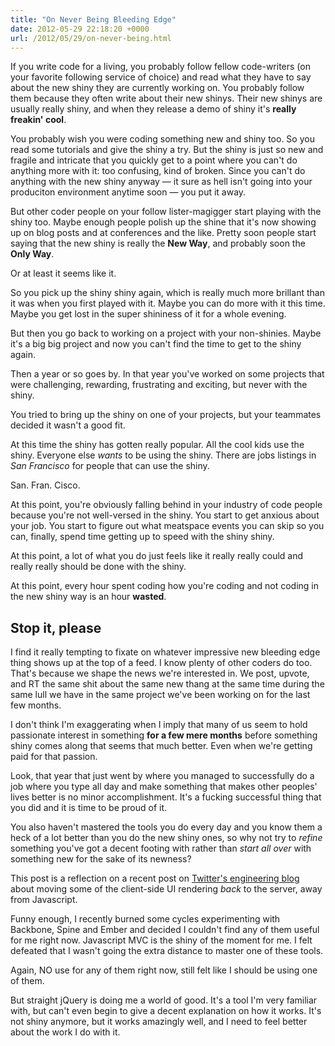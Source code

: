 ```yaml
---
title: "On Never Being Bleeding Edge"
date: 2012-05-29 22:18:20 +0000
url: /2012/05/29/on-never-being.html
---
```


If you write code for a living, you probably follow fellow code-writers (on your favorite following service of choice) and read what they have to say about the new shiny they are currently working on. You probably follow them because they often write about their new shinys. Their new shinys are usually really shiny, and when they release a demo of shiny it's **really freakin' cool**.

You probably wish you were coding something new and shiny too. So you read some tutorials and give the shiny a try. But the shiny is just so new and fragile and intricate that you quickly get to a point where you can't do anything more with it: too confusing, kind of broken. Since you can't do anything with the new shiny anyway — it sure as hell isn't going into your produciton environment anytime soon — you put it away.

But other coder people on your follow lister-magigger start playing with the shiny too. Maybe enough people polish up the shine that it's now showing up on blog posts and at conferences and the like. Pretty soon people start saying that the new shiny is really the **New Way**, and probably soon the **Only Way**.

Or at least it seems like it.

So you pick up the shiny shiny again, which is really much more brillant than it was when you first played with it. Maybe you can do more with it this time. Maybe you get lost in the super shininess of it for a whole evening.

But then you go back to working on a project with your non-shinies. Maybe it's a big big project and now you can't find the time to get to the shiny again.

Then a year or so goes by. In that year you've worked on some projects that were challenging, rewarding, frustrating and exciting, but never with the shiny.

You tried to bring up the shiny on one of your projects, but your teammates decided it wasn't a good fit.

At this time the shiny has gotten really popular. All the cool kids use the shiny. Everyone else _wants_ to be using the shiny. There are jobs listings in _San Francisco_ for people that can use the shiny.

San. Fran. Cisco.

At this point, you're obviously falling behind in your industry of code people because you're not well-versed in the shiny. You start to get anxious about your job. You start to figure out what meatspace events you can skip so you can, finally, spend time getting up to speed with the shiny shiny.

At this point, a lot of what you do just feels like it really really could and really really should be done with the shiny.

At this point, every hour spent coding how you're coding and not coding in the new shiny way is an hour **wasted**.

## Stop it, please

I find it really tempting to fixate on whatever impressive new bleeding edge thing shows up at the top of a feed. I know plenty of other coders do too. That's because we shape the news we're interested in. We post, upvote, and RT the same shit about the same new thang at the same time during the same lull we have in the same project we've been working on for the last few months.

I don't think I'm exaggerating when I imply that many of us seem to hold passionate interest in something **for a few mere months** before something shiny comes along that seems that much better. Even when we're getting paid for that passion.

Look, that year that just went by where you managed to successfully do a job where you type all day and make something that makes other peoples' lives better is no minor accomplishment. It's a fucking successful thing that you did and it is time to be proud of it.

You also haven't mastered the tools you do every day and you know them a heck of a lot better than you do the new shiny ones, so why not try to _refine_ something you've got a decent footing with rather than _start all over_ with something new for the sake of its newness?

This post is a reflection on a recent post on [Twitter's engineering blog](http://www.glassdoor.com/Salaries/copy-chief-salary-SRCH_KO0,10.htm) about moving some of the client-side UI rendering _back_ to the server, away from Javascript.

Funny enough, I recently burned some cycles experimenting with Backbone, Spine and Ember and decided I couldn't find any of them useful for me right now. Javascript MVC is the shiny of the moment for me. I felt defeated that I wasn't going the extra distance to master one of these tools.

Again, NO use for any of them right now, still felt like I should be using one of them.

But straight jQuery is doing me a world of good. It's a tool I'm very familiar with, but can't even begin to give a decent explanation on how it works. It's not shiny anymore, but it works amazingly well, and I need to feel better about the work I do with it.
